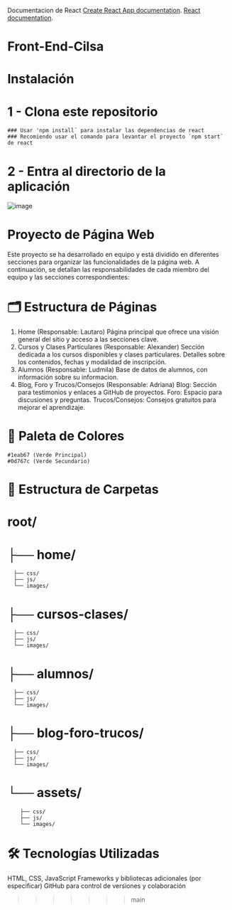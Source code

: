 
Documentacion de React [Create React App documentation](https://facebook.github.io/create-react-app/docs/getting-started).
 [React documentation](https://reactjs.org/).
# Front-End-Cilsa
# Instalación
  # 1 - Clona este repositorio
    ### Usar 'npm install´ para instalar las dependencias de react
    ### Recomiendo usar el comando para levantar el proyecto `npm start` de react

 
  # 2 - Entra al directorio de la aplicación

  
![image](https://github.com/user-attachments/assets/e10271ee-ec6e-4df4-a3d4-5f496c44ef04)
# Proyecto de Página Web
Este proyecto se ha desarrollado en equipo y está dividido en diferentes secciones para organizar las funcionalidades de la página web. A continuación, se detallan las responsabilidades de cada miembro del equipo y las secciones correspondientes:

# 🗂️ Estructura de Páginas
  1. Home (Responsable: Lautaro)
      Página principal que ofrece una visión general del sitio y acceso a las secciones clave.
  2. Cursos y Clases Particulares (Responsable: Alexander)
      Sección dedicada a los cursos disponibles y clases particulares.
      Detalles sobre los contenidos, fechas y modalidad de inscripción.
  3. Alumnos (Responsable: Ludmila)
      Base de datos de alumnos, con información sobre su informacion.
  4. Blog, Foro y Trucos/Consejos (Responsable: Adriana)
      Blog: Sección para testimonios y enlaces a GitHub de proyectos.
      Foro: Espacio para discusiones y preguntas.
      Trucos/Consejos: Consejos gratuitos para mejorar el aprendizaje.

# 🎨 Paleta de Colores
    #1eab67 (Verde Principal)
    #0d767c (Verde Secundario)

# 📂 Estructura de Carpetas

# root/
# ├── home/
      ├── css/
      ├── js/
      └── images/
# ├── cursos-clases/
      ├── css/
      ├── js/
      └── images/
# ├── alumnos/
      ├── css/
      ├── js/
      └── images/
# ├── blog-foro-trucos/
      ├── css/
      ├── js/
      └── images/
# └── assets/
        ├── css/
        ├── js/
        └── images/


    
# 🛠️ Tecnologías Utilizadas
HTML, CSS, JavaScript
Frameworks y bibliotecas adicionales (por especificar)
GitHub para control de versiones y colaboración
>>>>>>> main
